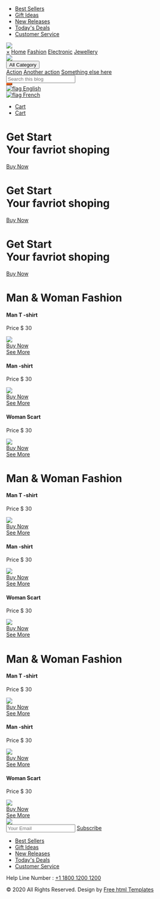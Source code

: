 <!DOCTYPE html>
<html lang="en">
   <head>
      <!-- basic -->
      <meta charset="utf-8">
      <meta http-equiv="X-UA-Compatible" content="IE=edge">
      <meta name="viewport" content="width=device-width, initial-scale=1">
      <!-- mobile metas -->
      <meta name="viewport" content="width=device-width, initial-scale=1">
      <meta name="viewport" content="initial-scale=1, maximum-scale=1">
      <!-- site metas -->
      <title>Fashion</title>
      <meta name="keywords" content="">
      <meta name="description" content="">
      <meta name="author" content="">
      <!-- bootstrap css -->
      <link rel="stylesheet" type="text/css" href="css/bootstrap.min.css">
      <!-- style css -->
      <link rel="stylesheet" type="text/css" href="css/style.css">
      <!-- Responsive-->
      <link rel="stylesheet" href="css/responsive.css">
      <!-- fevicon -->
      <link rel="icon" href="images/fevicon.png" type="image/gif" />
      <!-- Scrollbar Custom CSS -->
      <link rel="stylesheet" href="css/jquery.mCustomScrollbar.min.css">
      <!-- Tweaks for older IEs-->
      <link rel="stylesheet" href="https://netdna.bootstrapcdn.com/font-awesome/4.0.3/css/font-awesome.css">
      <!-- fonts -->
      <link href="https://fonts.googleapis.com/css?family=Poppins:400,700&display=swap" rel="stylesheet">
      <!-- font awesome -->
      <link rel="stylesheet" type="text/css" href="https://stackpath.bootstrapcdn.com/font-awesome/4.7.0/css/font-awesome.min.css">
      <!--  -->
      <!-- owl stylesheets -->
      <link href="https://fonts.googleapis.com/css?family=Great+Vibes|Poppins:400,700&display=swap&subset=latin-ext" rel="stylesheet">
      <link rel="stylesheet" href="css/owl.carousel.min.css">
      <link rel="stylesoeet" href="css/owl.theme.default.min.css">
      <link rel="stylesheet" href="https://cdnjs.cloudflare.com/ajax/libs/fancybox/2.1.5/jquery.fancybox.min.css" media="screen">
   </head>
   <body>
      <!-- banner bg main start -->
      <div class="banner_bg_main">
         <!-- header top section start -->
         <div class="container">
            <div class="header_section_top">
               <div class="row">
                  <div class="col-sm-12">
                     <div class="custom_menu">
                        <ul>
                           <li><a href="#">Best Sellers</a></li>
                           <li><a href="#">Gift Ideas</a></li>
                           <li><a href="#">New Releases</a></li>
                           <li><a href="#">Today's Deals</a></li>
                           <li><a href="#">Customer Service</a></li>
                        </ul>
                     </div>
                  </div>
               </div>
            </div>
         </div>
         <!-- header top section start -->
         <!-- logo section start -->
         <div class="logo_section">
            <div class="container">
               <div class="row">
                  <div class="col-sm-12">
                     <div class="logo"><a href="index.html"><img src="images/logo.png"></a></div>
                  </div>
               </div>
            </div>
         </div>
         <!-- logo section end -->
         <!-- header section start -->
         <div class="header_section">
            <div class="container">
               <div class="containt_main">
                  <div id="mySidenav" class="sidenav">
                     <a href="javascript:void(0)" class="closebtn" onclick="closeNav()">&times;</a>
                     <a href="index.html">Home</a>
                     <a href="fashion.html">Fashion</a>
                     <a href="electronic.html">Electronic</a>
                     <a href="jewellery.html">Jewellery</a>
                  </div>
                  <span class="toggle_icon" onclick="openNav()"><img src="images/toggle-icon.png"></span>
                  <div class="dropdown">
                     <button class="btn btn-secondary dropdown-toggle" type="button" id="dropdownMenuButton" data-toggle="dropdown" aria-haspopup="true" aria-expanded="false">All Category 
                     </button>
                     <div class="dropdown-menu" aria-labelledby="dropdownMenuButton">
                        <a class="dropdown-item" href="#">Action</a>
                        <a class="dropdown-item" href="#">Another action</a>
                        <a class="dropdown-item" href="#">Something else here</a>
                     </div>
                  </div>
                  <div class="main">
                     <!-- Another variation with a button -->
                     <div class="input-group">
                        <input type="text" class="form-control" placeholder="Search this blog">
                        <div class="input-group-append">
                           <button class="btn btn-secondary" type="button" style="background-color: #f26522; border-color:#f26522 ">
                           <i class="fa fa-search"></i>
                           </button>
                        </div>
                     </div>
                  </div>
                  <div class="header_box">
                     <div class="lang_box ">
                        <a href="#" title="Language" class="nav-link" data-toggle="dropdown" aria-expanded="true">
                        <img src="images/flag-uk.png" alt="flag" class="mr-2 " title="United Kingdom"> English <i class="fa fa-angle-down ml-2" aria-hidden="true"></i>
                        </a>
                        <div class="dropdown-menu ">
                           <a href="#" class="dropdown-item">
                           <img src="images/flag-france.png" class="mr-2" alt="flag">
                           French
                           </a>
                        </div>
                     </div>
                     <div class="login_menu">
                        <ul>
                           <li><a href="#">
                              <i class="fa fa-shopping-cart" aria-hidden="true"></i>
                              <span class="padding_10">Cart</span></a>
                           </li>
                           <li><a href="#">
                              <i class="fa fa-user" aria-hidden="true"></i>
                              <span class="padding_10">Cart</span></a>
                           </li>
                        </ul>
                     </div>
                  </div>
               </div>
            </div>
         </div>
         <!-- header section end -->
         <!-- banner section start -->
         <div class="banner_section layout_padding">
            <div class="container">
               <div id="my_slider" class="carousel slide" data-ride="carousel">
                  <div class="carousel-inner">
                     <div class="carousel-item active">
                        <div class="row">
                           <div class="col-sm-12">
                              <h1 class="banner_taital">Get Start <br>Your favriot shoping</h1>
                              <div class="buynow_bt"><a href="#">Buy Now</a></div>
                           </div>
                        </div>
                     </div>
                     <div class="carousel-item">
                        <div class="row">
                           <div class="col-sm-12">
                              <h1 class="banner_taital">Get Start <br>Your favriot shoping</h1>
                              <div class="buynow_bt"><a href="#">Buy Now</a></div>
                           </div>
                        </div>
                     </div>
                     <div class="carousel-item">
                        <div class="row">
                           <div class="col-sm-12">
                              <h1 class="banner_taital">Get Start <br>Your favriot shoping</h1>
                              <div class="buynow_bt"><a href="#">Buy Now</a></div>
                           </div>
                        </div>
                     </div>
                  </div>
                  <a class="carousel-control-prev" href="#my_slider" role="button" data-slide="prev">
                  <i class="fa fa-angle-left"></i>
                  </a>
                  <a class="carousel-control-next" href="#my_slider" role="button" data-slide="next">
                  <i class="fa fa-angle-right"></i>
                  </a>
               </div>
            </div>
         </div>
         <!-- banner section end -->
      </div>
      <!-- banner bg main end -->
      <!-- fashion section start -->
      <div class="fashion_section">
         <div id="main_slider" class="carousel slide" data-ride="carousel">
            <div class="carousel-inner">
               <div class="carousel-item active">
                  <div class="container">
                     <h1 class="fashion_taital">Man & Woman Fashion</h1>
                     <div class="fashion_section_2">
                        <div class="row">
                           <div class="col-lg-4 col-sm-4">
                              <div class="box_main">
                                 <h4 class="shirt_text">Man T -shirt</h4>
                                 <p class="price_text">Price  <span style="color: #262626;">$ 30</span></p>
                                 <div class="tshirt_img"><img src="images/tshirt-img.png"></div>
                                 <div class="btn_main">
                                    <div class="buy_bt"><a href="#">Buy Now</a></div>
                                    <div class="seemore_bt"><a href="#">See More</a></div>
                                 </div>
                              </div>
                           </div>
                           <div class="col-lg-4 col-sm-4">
                              <div class="box_main">
                                 <h4 class="shirt_text">Man -shirt</h4>
                                 <p class="price_text">Price  <span style="color: #262626;">$ 30</span></p>
                                 <div class="tshirt_img"><img src="images/dress-shirt-img.png"></div>
                                 <div class="btn_main">
                                    <div class="buy_bt"><a href="#">Buy Now</a></div>
                                    <div class="seemore_bt"><a href="#">See More</a></div>
                                 </div>
                              </div>
                           </div>
                           <div class="col-lg-4 col-sm-4">
                              <div class="box_main">
                                 <h4 class="shirt_text">Woman Scart</h4>
                                 <p class="price_text">Price  <span style="color: #262626;">$ 30</span></p>
                                 <div class="tshirt_img"><img src="images/women-clothes-img.png"></div>
                                 <div class="btn_main">
                                    <div class="buy_bt"><a href="#">Buy Now</a></div>
                                    <div class="seemore_bt"><a href="#">See More</a></div>
                                 </div>
                              </div>
                           </div>
                        </div>
                     </div>
                  </div>
               </div>
               <div class="carousel-item">
                  <div class="container">
                     <h1 class="fashion_taital">Man & Woman Fashion</h1>
                     <div class="fashion_section_2">
                        <div class="row">
                           <div class="col-lg-4 col-sm-4">
                              <div class="box_main">
                                 <h4 class="shirt_text">Man T -shirt</h4>
                                 <p class="price_text">Price  <span style="color: #262626;">$ 30</span></p>
                                 <div class="tshirt_img"><img src="images/tshirt-img.png"></div>
                                 <div class="btn_main">
                                    <div class="buy_bt"><a href="#">Buy Now</a></div>
                                    <div class="seemore_bt"><a href="#">See More</a></div>
                                 </div>
                              </div>
                           </div>
                           <div class="col-lg-4 col-sm-4">
                              <div class="box_main">
                                 <h4 class="shirt_text">Man -shirt</h4>
                                 <p class="price_text">Price  <span style="color: #262626;">$ 30</span></p>
                                 <div class="tshirt_img"><img src="images/dress-shirt-img.png"></div>
                                 <div class="btn_main">
                                    <div class="buy_bt"><a href="#">Buy Now</a></div>
                                    <div class="seemore_bt"><a href="#">See More</a></div>
                                 </div>
                              </div>
                           </div>
                           <div class="col-lg-4 col-sm-4">
                              <div class="box_main">
                                 <h4 class="shirt_text">Woman Scart</h4>
                                 <p class="price_text">Price  <span style="color: #262626;">$ 30</span></p>
                                 <div class="tshirt_img"><img src="images/women-clothes-img.png"></div>
                                 <div class="btn_main">
                                    <div class="buy_bt"><a href="#">Buy Now</a></div>
                                    <div class="seemore_bt"><a href="#">See More</a></div>
                                 </div>
                              </div>
                           </div>
                        </div>
                     </div>
                  </div>
               </div>
               <div class="carousel-item">
                  <div class="container">
                     <h1 class="fashion_taital">Man & Woman Fashion</h1>
                     <div class="fashion_section_2">
                        <div class="row">
                           <div class="col-lg-4 col-sm-4">
                              <div class="box_main">
                                 <h4 class="shirt_text">Man T -shirt</h4>
                                 <p class="price_text">Price  <span style="color: #262626;">$ 30</span></p>
                                 <div class="tshirt_img"><img src="images/tshirt-img.png"></div>
                                 <div class="btn_main">
                                    <div class="buy_bt"><a href="#">Buy Now</a></div>
                                    <div class="seemore_bt"><a href="#">See More</a></div>
                                 </div>
                              </div>
                           </div>
                           <div class="col-lg-4 col-sm-4">
                              <div class="box_main">
                                 <h4 class="shirt_text">Man -shirt</h4>
                                 <p class="price_text">Price  <span style="color: #262626;">$ 30</span></p>
                                 <div class="tshirt_img"><img src="images/dress-shirt-img.png"></div>
                                 <div class="btn_main">
                                    <div class="buy_bt"><a href="#">Buy Now</a></div>
                                    <div class="seemore_bt"><a href="#">See More</a></div>
                                 </div>
                              </div>
                           </div>
                           <div class="col-lg-4 col-sm-4">
                              <div class="box_main">
                                 <h4 class="shirt_text">Woman Scart</h4>
                                 <p class="price_text">Price  <span style="color: #262626;">$ 30</span></p>
                                 <div class="tshirt_img"><img src="images/women-clothes-img.png"></div>
                                 <div class="btn_main">
                                    <div class="buy_bt"><a href="#">Buy Now</a></div>
                                    <div class="seemore_bt"><a href="#">See More</a></div>
                                 </div>
                              </div>
                           </div>
                        </div>
                     </div>
                  </div>
               </div>
            </div>
            <a class="carousel-control-prev" href="#main_slider" role="button" data-slide="prev">
            <i class="fa fa-angle-left"></i>
            </a>
            <a class="carousel-control-next" href="#main_slider" role="button" data-slide="next">
            <i class="fa fa-angle-right"></i>
            </a>
         </div>
      </div>
      <!-- fashion section end -->
      <!-- footer section start -->
      <div class="footer_section layout_padding">
         <div class="container">
            <div class="footer_logo"><a href="index.html"><img src="images/footer-logo.png"></a></div>
            <div class="input_bt">
               <input type="text" class="mail_bt" placeholder="Your Email" name="Your Email">
               <span class="subscribe_bt" id="basic-addon2"><a href="#">Subscribe</a></span>
            </div>
            <div class="footer_menu">
               <ul>
                  <li><a href="#">Best Sellers</a></li>
                  <li><a href="#">Gift Ideas</a></li>
                  <li><a href="#">New Releases</a></li>
                  <li><a href="#">Today's Deals</a></li>
                  <li><a href="#">Customer Service</a></li>
               </ul>
            </div>
            <div class="location_main">Help Line  Number : <a href="#">+1 1800 1200 1200</a></div>
         </div>
      </div>
      <!-- footer section end -->
      <!-- copyright section start -->
      <div class="copyright_section">
         <div class="container">
            <p class="copyright_text">© 2020 All Rights Reserved. Design by <a href="https://html.design">Free html  Templates</a></p>
         </div>
      </div>
      <!-- copyright section end -->
      <!-- Javascript files-->
      <script src="js/jquery.min.js"></script>
      <script src="js/popper.min.js"></script>
      <script src="js/bootstrap.bundle.min.js"></script>
      <script src="js/jquery-3.0.0.min.js"></script>
      <script src="js/plugin.js"></script>
      <!-- sidebar -->
      <script src="js/jquery.mCustomScrollbar.concat.min.js"></script>
      <script src="js/custom.js"></script>
      <script>
         function openNav() {
           document.getElementById("mySidenav").style.width = "250px";
         }
         
         function closeNav() {
           document.getElementById("mySidenav").style.width = "0";
         }
      </script>
   </body>
</html>
